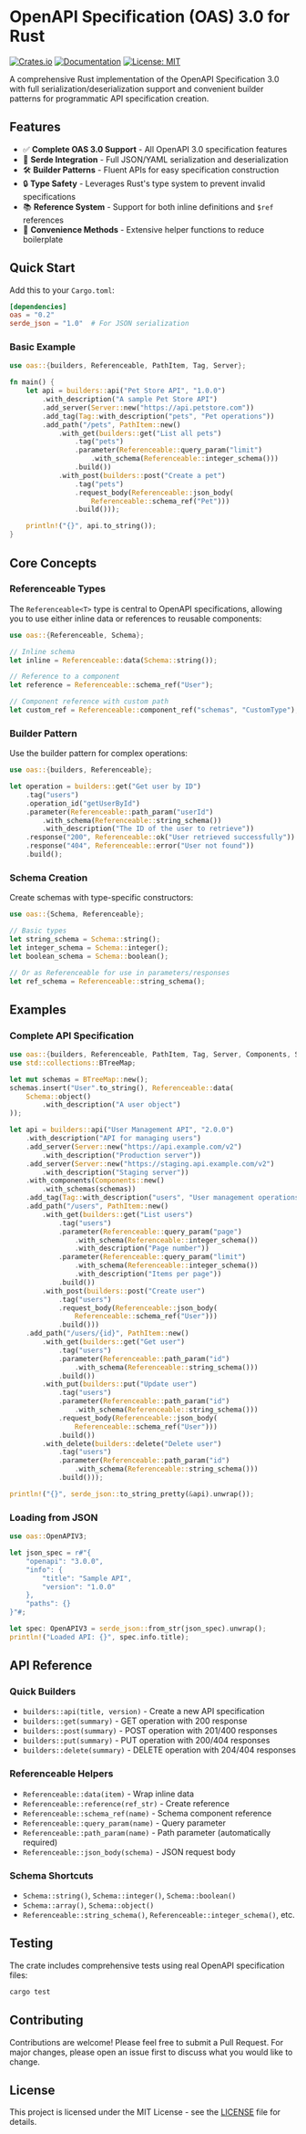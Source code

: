 # OpenAPI Specification (OAS) 3.0 for Rust

[![Crates.io](https://img.shields.io/crates/v/oas.svg)](https://crates.io/crates/oas)
[![Documentation](https://docs.rs/oas/badge.svg)](https://docs.rs/oas)
[![License: MIT](https://img.shields.io/badge/License-MIT-yellow.svg)](https://opensource.org/licenses/MIT)

A comprehensive Rust implementation of the OpenAPI Specification 3.0 with full serialization/deserialization support and convenient builder patterns for programmatic API specification creation.

## Features

- ✅ **Complete OAS 3.0 Support** - All OpenAPI 3.0 specification features
- 🔄 **Serde Integration** - Full JSON/YAML serialization and deserialization
- 🛠️ **Builder Patterns** - Fluent APIs for easy specification construction
- 🔒 **Type Safety** - Leverages Rust's type system to prevent invalid specifications
- 📚 **Reference System** - Support for both inline definitions and `$ref` references
- 🚀 **Convenience Methods** - Extensive helper functions to reduce boilerplate

## Quick Start

Add this to your `Cargo.toml`:

```toml
[dependencies]
oas = "0.2"
serde_json = "1.0"  # For JSON serialization
```

### Basic Example

```rust
use oas::{builders, Referenceable, PathItem, Tag, Server};

fn main() {
    let api = builders::api("Pet Store API", "1.0.0")
        .with_description("A sample Pet Store API")
        .add_server(Server::new("https://api.petstore.com"))
        .add_tag(Tag::with_description("pets", "Pet operations"))
        .add_path("/pets", PathItem::new()
            .with_get(builders::get("List all pets")
                .tag("pets")
                .parameter(Referenceable::query_param("limit")
                    .with_schema(Referenceable::integer_schema()))
                .build())
            .with_post(builders::post("Create a pet")
                .tag("pets")
                .request_body(Referenceable::json_body(
                    Referenceable::schema_ref("Pet")))
                .build()));

    println!("{}", api.to_string());
}
```

## Core Concepts

### Referenceable Types

The `Referenceable<T>` type is central to OpenAPI specifications, allowing you to use either inline data or references to reusable components:

```rust
use oas::{Referenceable, Schema};

// Inline schema
let inline = Referenceable::data(Schema::string());

// Reference to a component
let reference = Referenceable::schema_ref("User");

// Component reference with custom path
let custom_ref = Referenceable::component_ref("schemas", "CustomType");
```

### Builder Pattern

Use the builder pattern for complex operations:

```rust
use oas::{builders, Referenceable};

let operation = builders::get("Get user by ID")
    .tag("users")
    .operation_id("getUserById")
    .parameter(Referenceable::path_param("userId")
        .with_schema(Referenceable::string_schema())
        .with_description("The ID of the user to retrieve"))
    .response("200", Referenceable::ok("User retrieved successfully"))
    .response("404", Referenceable::error("User not found"))
    .build();
```

### Schema Creation

Create schemas with type-specific constructors:

```rust
use oas::{Schema, Referenceable};

// Basic types
let string_schema = Schema::string();
let integer_schema = Schema::integer();
let boolean_schema = Schema::boolean();

// Or as Referenceable for use in parameters/responses
let ref_schema = Referenceable::string_schema();
```

## Examples

### Complete API Specification

```rust
use oas::{builders, Referenceable, PathItem, Tag, Server, Components, Schema};
use std::collections::BTreeMap;

let mut schemas = BTreeMap::new();
schemas.insert("User".to_string(), Referenceable::data(
    Schema::object()
        .with_description("A user object")
));

let api = builders::api("User Management API", "2.0.0")
    .with_description("API for managing users")
    .add_server(Server::new("https://api.example.com/v2")
        .with_description("Production server"))
    .add_server(Server::new("https://staging.api.example.com/v2")
        .with_description("Staging server"))
    .with_components(Components::new()
        .with_schemas(schemas))
    .add_tag(Tag::with_description("users", "User management operations"))
    .add_path("/users", PathItem::new()
        .with_get(builders::get("List users")
            .tag("users")
            .parameter(Referenceable::query_param("page")
                .with_schema(Referenceable::integer_schema())
                .with_description("Page number"))
            .parameter(Referenceable::query_param("limit")
                .with_schema(Referenceable::integer_schema())
                .with_description("Items per page"))
            .build())
        .with_post(builders::post("Create user")
            .tag("users")
            .request_body(Referenceable::json_body(
                Referenceable::schema_ref("User")))
            .build()))
    .add_path("/users/{id}", PathItem::new()
        .with_get(builders::get("Get user")
            .tag("users")
            .parameter(Referenceable::path_param("id")
                .with_schema(Referenceable::string_schema()))
            .build())
        .with_put(builders::put("Update user")
            .tag("users")
            .parameter(Referenceable::path_param("id")
                .with_schema(Referenceable::string_schema()))
            .request_body(Referenceable::json_body(
                Referenceable::schema_ref("User")))
            .build())
        .with_delete(builders::delete("Delete user")
            .tag("users")
            .parameter(Referenceable::path_param("id")
                .with_schema(Referenceable::string_schema()))
            .build()));

println!("{}", serde_json::to_string_pretty(&api).unwrap());
```

### Loading from JSON

```rust
use oas::OpenAPIV3;

let json_spec = r#"{
    "openapi": "3.0.0",
    "info": {
        "title": "Sample API",
        "version": "1.0.0"
    },
    "paths": {}
}"#;

let spec: OpenAPIV3 = serde_json::from_str(json_spec).unwrap();
println!("Loaded API: {}", spec.info.title);
```

## API Reference

### Quick Builders

- `builders::api(title, version)` - Create a new API specification
- `builders::get(summary)` - GET operation with 200 response
- `builders::post(summary)` - POST operation with 201/400 responses  
- `builders::put(summary)` - PUT operation with 200/404 responses
- `builders::delete(summary)` - DELETE operation with 204/404 responses

### Referenceable Helpers

- `Referenceable::data(item)` - Wrap inline data
- `Referenceable::reference(ref_str)` - Create reference
- `Referenceable::schema_ref(name)` - Schema component reference
- `Referenceable::query_param(name)` - Query parameter
- `Referenceable::path_param(name)` - Path parameter (automatically required)
- `Referenceable::json_body(schema)` - JSON request body

### Schema Shortcuts

- `Schema::string()`, `Schema::integer()`, `Schema::boolean()`
- `Schema::array()`, `Schema::object()`
- `Referenceable::string_schema()`, `Referenceable::integer_schema()`, etc.

## Testing

The crate includes comprehensive tests using real OpenAPI specification files:

```bash
cargo test
```

## Contributing

Contributions are welcome! Please feel free to submit a Pull Request. For major changes, please open an issue first to discuss what you would like to change.

## License

This project is licensed under the MIT License - see the [LICENSE](LICENSE) file for details.